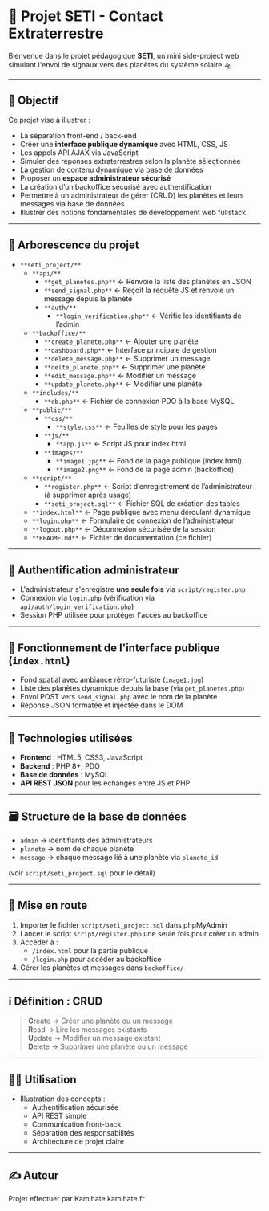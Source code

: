 # 🌌 Projet SETI - Contact Extraterrestre

Bienvenue dans le projet pédagogique **SETI**, un mini side-project web simulant l'envoi de signaux vers des planètes du système solaire 🛸.

---

## 🚀 Objectif

Ce projet vise à illustrer :

- La séparation front-end / back-end
- Créer une **interface publique dynamique** avec HTML, CSS, JS
- Les appels API AJAX via JavaScript
- Simuler des réponses extraterrestres selon la planète sélectionnée
- La gestion de contenu dynamique via base de données
- Proposer un **espace administrateur sécurisé**
- La création d’un backoffice sécurisé avec authentification
- Permettre à un administrateur de gérer (CRUD) les planètes et leurs messages via base de données
- Illustrer des notions fondamentales de développement web fullstack

---

## 📁 Arborescence du projet

- `**seti_project/**`
  -  `**api/**`
      - `**get_planetes.php**` ← Renvoie la liste des planètes en JSON
      - `**send_signal.php**` ← Reçoit la requête JS et renvoie un message depuis la planète
      - `**auth/**`
        - `**login_verification.php**` ← Vérifie les identifiants de l’admin
  -  `**backoffice/**`
      - `**create_planete.php**` ← Ajouter une planète
      - `**dashboard.php**` ← Interface principale de gestion
      - `**delete_message.php**` ←  Supprimer un message
      - `**delte_planete.php**` ← Supprimer une planète
      - `**edit_message.php**` ← Modifier un message
      - `**update_planete.php**` ← Modifier une planète
  -  `**includes/**`
      - `**db.php**` ← Fichier de connexion PDO à la base MySQL
  -  `**public/**`
      - `**css/**`
        - `**style.css**` ← Feuilles de style pour les pages
      - `**js/**`
        - `**app.js**` ← Script JS pour index.html
      - `**images/**`
        - `**image1.jpg**` ← Fond de la page publique (index.html)
        - `**image2.png**` ← Fond de la page admin (backoffice)
  -  `**script/**`
      - `**register.php**` ← Script d’enregistrement de l’administrateur (à supprimer après usage)
      - `**seti_project.sql**` ← Fichier SQL de création des tables
  -  `**index.html**` ← Page publique avec menu déroulant dynamique
  -  `**login.php**` ← Formulaire de connexion de l’administrateur
  -  `**logout.php**` ← Déconnexion sécurisée de la session
  -  `**README.md**` ← Fichier de documentation (ce fichier)



---

## 🔐 Authentification administrateur

- L'administrateur s'enregistre **une seule fois** via `script/register.php`
- Connexion via `login.php` (vérification via `api/auth/login_verification.php`)
- Session PHP utilisée pour protéger l'accès au backoffice

---

## 📡 Fonctionnement de l'interface publique (`index.html`)

- Fond spatial avec ambiance rétro-futuriste (`image1.jpg`)
- Liste des planètes dynamique depuis la base (via `get_planetes.php`)
- Envoi POST vers `send_signal.php` avec le nom de la planète
- Réponse JSON formatée et injectée dans le DOM

---

## 🧰 Technologies utilisées

- **Frontend** : HTML5, CSS3, JavaScript
- **Backend** : PHP 8+, PDO
- **Base de données** : MySQL
- **API REST JSON** pour les échanges entre JS et PHP

---

## 🗃️ Structure de la base de données

- `admin` → identifiants des administrateurs
- `planete` → nom de chaque planète
- `message` → chaque message lié à une planète via `planete_id`

(voir `script/seti_project.sql` pour le détail)

---

## 🧪 Mise en route

1. Importer le fichier `script/seti_project.sql` dans phpMyAdmin
2. Lancer le script `script/register.php` une seule fois pour créer un admin
3. Accéder à :
   - `/index.html` pour la partie publique
   - `/login.php` pour accéder au backoffice
4. Gérer les planètes et messages dans `backoffice/`

---

## ℹ️ Définition : CRUD

> **C**reate → Créer une planète ou un message  
> **R**ead → Lire les messages existants  
> **U**pdate → Modifier un message existant  
> **D**elete → Supprimer une planète ou un message

---

## 👨‍🏫 Utilisation

- Illustration des concepts :
  - Authentification sécurisée
  - API REST simple
  - Communication front-back
  - Séparation des responsabilités
  - Architecture de projet claire

---

## ✍️ Auteur

Projet effectuer par Kamihate
kamihate.fr








